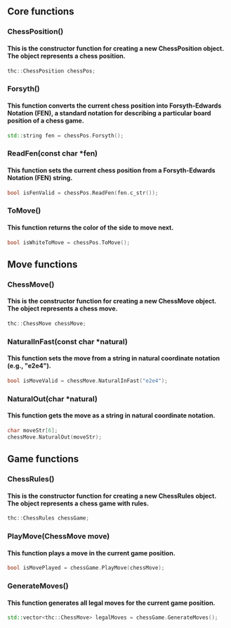 ## Core functions
### ChessPosition()
#### This is the constructor function for creating a new ChessPosition object. The object represents a chess position.
```c++
thc::ChessPosition chessPos;
```

### Forsyth()
#### This function converts the current chess position into Forsyth-Edwards Notation (FEN), a standard notation for describing a particular board position of a chess game.
```c++
std::string fen = chessPos.Forsyth();
```

### ReadFen(const char *fen)
#### This function sets the current chess position from a Forsyth-Edwards Notation (FEN) string.
```c++
bool isFenValid = chessPos.ReadFen(fen.c_str());
```

### ToMove()
#### This function returns the color of the side to move next.
```c++
bool isWhiteToMove = chessPos.ToMove();
```

## Move functions
### ChessMove()
#### This is the constructor function for creating a new ChessMove object. The object represents a chess move.
```c++
thc::ChessMove chessMove;
```

### NaturalInFast(const char *natural)
#### This function sets the move from a string in natural coordinate notation (e.g., "e2e4").
```c++ 
bool isMoveValid = chessMove.NaturalInFast("e2e4");
```

### NaturalOut(char *natural)
#### This function gets the move as a string in natural coordinate notation.
```c++
char moveStr[6];
chessMove.NaturalOut(moveStr);
```

## Game functions
### ChessRules()
#### This is the constructor function for creating a new ChessRules object. The object represents a chess game with rules.
```c++
thc::ChessRules chessGame;
```

### PlayMove(ChessMove move)
#### This function plays a move in the current game position.
```c++
bool isMovePlayed = chessGame.PlayMove(chessMove);
```

### GenerateMoves()
#### This function generates all legal moves for the current game position.
```c++
std::vector<thc::ChessMove> legalMoves = chessGame.GenerateMoves();
```
